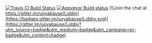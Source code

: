 [![Travis CI Build Status](https://travis-ci.org/devmiyax/yabause.svg?branch=extui)](https://travis-ci.org/devmiyax/yabause)
[![Appveyor Build status](https://ci.appveyor.com/api/projects/status/27foxtv7thxgvu5k/branch/extui?svg=true)](https://ci.appveyor.com/project/devmiyax/yabause)
[![Join the chat at https://gitter.im/uoyabause/Lobby](https://badges.gitter.im/uoyabause/Lobby.svg)](https://gitter.im/uoyabause/Lobby?utm_source=badge&utm_medium=badge&utm_campaign=pr-badge&utm_content=badge)
